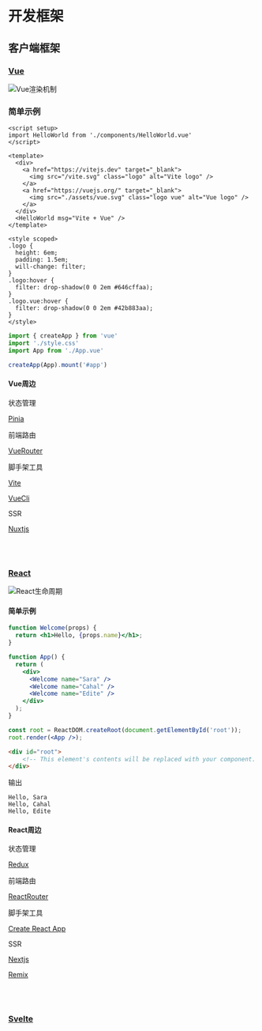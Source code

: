 # 开发框架

## 客户端框架

### [Vue](https://vuejs.org/guide/introduction.html)

![Vue渲染机制](/vue-render-pipeline.png)

### 简单示例

```vue
<script setup>
import HelloWorld from './components/HelloWorld.vue'
</script>

<template>
  <div>
    <a href="https://vitejs.dev" target="_blank">
      <img src="/vite.svg" class="logo" alt="Vite logo" />
    </a>
    <a href="https://vuejs.org/" target="_blank">
      <img src="./assets/vue.svg" class="logo vue" alt="Vue logo" />
    </a>
  </div>
  <HelloWorld msg="Vite + Vue" />
</template>

<style scoped>
.logo {
  height: 6em;
  padding: 1.5em;
  will-change: filter;
}
.logo:hover {
  filter: drop-shadow(0 0 2em #646cffaa);
}
.logo.vue:hover {
  filter: drop-shadow(0 0 2em #42b883aa);
}
</style>
```

```js
import { createApp } from 'vue'
import './style.css'
import App from './App.vue'

createApp(App).mount('#app')
```
#### Vue周边

状态管理

[Pinia](https://pinia.vuejs.org/introduction.html)

前端路由

[VueRouter](https://router.vuejs.org/guide/)

脚手架工具

[Vite](https://vitejs.dev/guide/)

[VueCli](https://cli.vuejs.org/guide/)

SSR

[Nuxtjs](https://v3.nuxtjs.org/guide/concepts/introduction)

<br>
<br>

### [React](https://reactjs.org/docs/getting-started.html)

![React生命周期](/react-lifecycle.png)

#### 简单示例

```jsx
function Welcome(props) {
  return <h1>Hello, {props.name}</h1>;
}

function App() {
  return (
    <div>
      <Welcome name="Sara" />
      <Welcome name="Cahal" />
      <Welcome name="Edite" />
    </div>
  );
}

const root = ReactDOM.createRoot(document.getElementById('root'));
root.render(<App />);
```

```html
<div id="root">
    <!-- This element's contents will be replaced with your component. -->
</div>
```

输出

```
Hello, Sara
Hello, Cahal
Hello, Edite
```

#### React周边

状态管理

[Redux](https://redux.js.org/introduction/getting-started)

前端路由

[ReactRouter](https://reactrouter.com/docs/en/v6)

脚手架工具

[Create React App](https://create-react-app.dev/)

SSR

[Nextjs](https://nextjs.org/learn/foundations/about-nextjs/what-is-nextjs)

[Remix](https://remix.run/docs/en/v1/tutorials/blog)

<br>
<br>

### [Svelte](https://svelte.dev/tutorial/basics)

